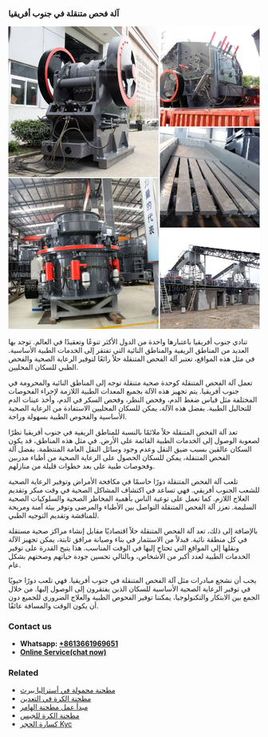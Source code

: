 <h3>آلة فحص متنقلة في جنوب أفريقيا</h3><img src='1701746364.jpg' alt=''><p>تنادي جنوب أفريقيا باعتبارها واحدة من الدول الأكثر تنوعًا وتعقيدًا في العالم. توجد بها العديد من المناطق الريفية والمناطق النائية التي تفتقر إلى الخدمات الطبية الأساسية. في مثل هذه المواقع، تعتبر آلة الفحص المتنقلة حلاً رائعًا لتوفير الرعاية الصحية والفحص الطبي للسكان المحليين.</p><p>تعمل آلة الفحص المتنقلة كوحدة صحية متنقلة توجه إلى المناطق النائية والمحرومة في جنوب أفريقيا. يتم تجهيز هذه الآلة بجميع المعدات الطبية اللازمة لإجراء الفحوصات المختلفة مثل قياس ضغط الدم، وفحص النظر، وفحص السكر في الدم، وأخذ عينات الدم للتحاليل الطبية. بفضل هذه الآلة، يمكن للسكان المحليين الاستفادة من الرعاية الصحية الأساسية والفحوص الطبية بسهولة وراحة.</p><p>تعد آلة الفحص المتنقلة حلاً ملائمًا بالنسبة للمناطق الريفية في جنوب أفريقيا نظرًا لصعوبة الوصول إلى الخدمات الطبية القائمة على الأرض. في مثل هذه المناطق، قد يكون السكان عالقين بسبب ضيق النقل وعدم وجود وسائل النقل العامة المنتظمة. بفضل آلة الفحص المتنقلة، يمكن للسكان الحصول على الرعاية الصحية من أطباء مدربين وفحوصات طبية على بعد خطوات قليلة من منازلهم.</p><p>تلعب آلة الفحص المتنقلة دورًا حاسمًا في مكافحة الأمراض وتوفير الرعاية الصحية للشعب الجنوب أفريقي. فهي تساعد في اكتشاف المشاكل الصحية في وقت مبكر وتقديم العلاج اللازم. كما تعمل على توعية الناس بأهمية المخاطر الصحية والسلوكيات الصحية السليمة. تعزز آلة الفحص المتنقلة التواصل بين الأطباء والمرضى وتوفر بيئة آمنة ومريحة للمناقشة وتقديم التوجيه الطبي.</p><p>بالإضافة إلى ذلك، تعد آلة الفحص المتنقلة حلاً اقتصاديًا مقابل إنشاء مراكز صحية مستقلة في كل منطقة نائية. فبدلاً من الاستثمار في بناء وصيانة مرافق ثابتة، يمكن تجهيز الآلة ونقلها إلى المواقع التي تحتاج إليها في الوقت المناسب. هذا يتيح القدرة على توفير الخدمات الطبية لعدد أكبر من الأشخاص، وبالتالي تحسين جودة حياتهم وصحتهم بشكل عام.</p><p>يجب أن نشجع مبادرات مثل آلة الفحص المتنقلة في جنوب أفريقيا. فهي تلعب دورًا حيويًا في توفير الرعاية الصحية الأساسية للسكان الذين يفتقرون إلى الوصول إليها. من خلال الجمع بين الابتكار والتكنولوجيا، يمكننا توفير الفحوص الطبية والعلاج الضروري للجميع دون أن يكون الوقت والمسافة عائقًا.</p><h3>Contact us</h3><ul><li><strong>Whatsapp:&nbsp;<a href="https://wa.me/8613661969651">+8613661969651</a></strong></li><li><a href="https://swt.shibang-china.com/?git&amp;zhl&amp;آلة فحص متنقلة في جنوب أفريقيا"><strong>Online Service(chat now)</strong></a></li></ul><h3>Related</h3><ul><li><a href='مطحنة محمولة في أستراليا بيرث.md'>مطحنة محمولة في أستراليا بيرث</a></li><li><a href='مطحنة الكرة في التعدين.md'>مطحنة الكرة في التعدين</a></li><li><a href='مبدأ عمل مطحنة الهامر.md'>مبدأ عمل مطحنة الهامر</a></li><li><a href='مطحنة الكرة للجبس.md'>مطحنة الكرة للجبس</a></li><li><a href='كسارة الحجر Kyc.md'>كسارة الحجر Kyc</a></li></ul>